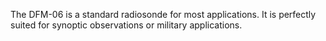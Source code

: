 The DFM-06 is a standard radiosonde for most applications. It is perfectly suited for synoptic observations or military applications.